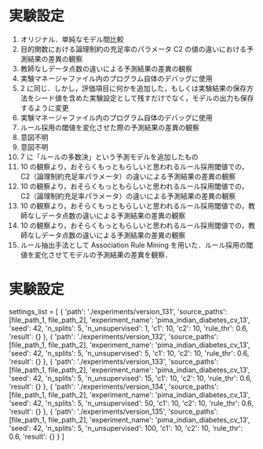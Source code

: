 # 実験設定

1. オリジナル．単純なモデル間比較
2. 目的関数における論理制約の充足率のパラメータ C2 の値の違いにおける予測結果の差異の観察
3. 教師なしデータ点数の違いによる予測結果の差異の観察
4. 実験マネージャファイル内のプログラム自体のデバッグに使用
5. 2 に同じ．しかし，評価項目に何かを追加した，もしくは実験結果の保存方法をシード値を含めた実験設定として残すだけでなく，モデルの出力も保存するように変更
6. 実験マネージャファイル内のプログラム自体のデバッグに使用
7. ルール採用の閾値を変化させた際の予測結果の差異の観察
8. 意図不明
9. 意図不明
10. 7 に「ルールの多数決」という予測モデルを追加したもの
11. 10 の観察より，おそらくもっともらしいと思われるルール採用閾値での，C2（論理制約充足率パラメータ）の違いによる予測結果の差異の観察
12. 10 の観察より，おそらくもっともらしいと思われるルール採用閾値での，C2（論理制約充足率パラメータ）の違いによる予測結果の差異の観察
13. 10 の観察より，おそらくもっともらしいと思われるルール採用閾値での，教師なしデータ点数の違いによる予測結果の差異の観察
14. 10 の観察より，おそらくもっともらしいと思われるルール採用閾値での，教師なしデータ点数の違いによる予測結果の差異の観察
15. ルール抽出手法として Association Rule Mining を用いた．ルール採用の閾値を変化させてモデルの予測結果の差異を観察．





# 実験設定
settings_list = [
    {
        'path': './experiments/version_131',
        'source_paths': [file_path_1, file_path_2],
        'experiment_name': 'pima_indian_diabetes_cv_13',
        'seed': 42,
        'n_splits': 5,
        'n_unsupervised': 1,
        'c1': 10,
        'c2': 10,
        'rule_thr': 0.6,
        'result': {}
    },
    {
        'path': './experiments/version_132',
        'source_paths': [file_path_1, file_path_2],
        'experiment_name': 'pima_indian_diabetes_cv_13',
        'seed': 42,
        'n_splits': 5,
        'n_unsupervised': 5,
        'c1': 10,
        'c2': 10,
        'rule_thr': 0.6,
        'result': {}
    },
    {
        'path': './experiments/version_133',
        'source_paths': [file_path_1, file_path_2],
        'experiment_name': 'pima_indian_diabetes_cv_13',
        'seed': 42,
        'n_splits': 5,
        'n_unsupervised': 15,
        'c1': 10,
        'c2': 10,
        'rule_thr': 0.6,
        'result': {}
    },
    {
        'path': './experiments/version_134',
        'source_paths': [file_path_1, file_path_2],
        'experiment_name': 'pima_indian_diabetes_cv_13',
        'seed': 42,
        'n_splits': 5,
        'n_unsupervised': 50,
        'c1': 10,
        'c2': 10,
        'rule_thr': 0.6,
        'result': {}
    },
    {
        'path': './experiments/version_135',
        'source_paths': [file_path_1, file_path_2],
        'experiment_name': 'pima_indian_diabetes_cv_13',
        'seed': 42,
        'n_splits': 5,
        'n_unsupervised': 100,
        'c1': 10,
        'c2': 10,
        'rule_thr': 0.6,
        'result': {}
    }
]